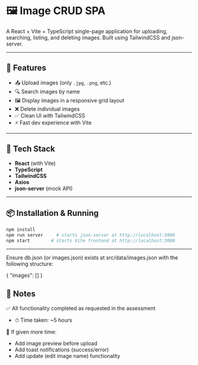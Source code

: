 # 🖼️ Image CRUD SPA

A React + Vite + TypeScript single-page application for uploading, searching, listing, and deleting images. Built using TailwindCSS and json-server.

---

## 🚀 Features

- 📤 Upload images (only `.jpg`, `.png`, etc.)
- 🔍 Search images by name
- 🖼️ Display images in a responsive grid layout
- ❌ Delete individual images
- ✅ Clean UI with TailwindCSS
- ⚡ Fast dev experience with Vite

---

## 🧪 Tech Stack

- **React** (with Vite)
- **TypeScript**
- **TailwindCSS**
- **Axios**
- **json-server** (mock API)

---

## 📦 Installation & Running

```bash
npm install
npm run server     # starts json-server at http://localhost:5000
npm start        # starts Vite frontend at http://localhost:3000
```

---

Ensure db.json (or images.json) exists at src/data/images.json with the following structure:

{
"images": []
}

## 📝 Notes

✅ All functionality completed as requested in the assessment

- ⏱ Time taken: ~5 hours

🧹 If given more time:

- Add image preview before upload
- Add toast notifications (success/error)
- Add update (edit image name) functionality

